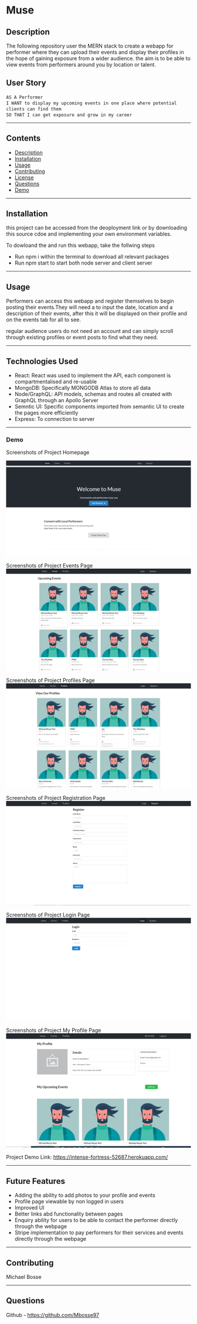 # Muse

## Description 
The following repository user the MERN stack to create a webapp for performer where they can upload their events and display their profiles in the hope of gaining exposure from a wider audience. the aim is to be able to view events from performers around you by location or talent. 

## User Story

```
AS A Performer
I WANT to display my upcoming events in one place where potential clients can find them
SO THAT I can get exposure and grow in my career
```

---
## Contents
- [Description](#description)
- [Installation](#installation)
- [Usage](#usage)
- [Contributing](#contributing)
- [License](#license)
- [Questions](#questions)
- [Demo](#demo)

---
## Installation
this project can be accessed from the deoployment link or by downloading this source cdoe and implementing your own environment variables. 

To dowloand the and run this webapp, take the follwing steps
- Run npm i within the terminal to download all relevant packages
- Run npm start to start both node server and client server

---
## Usage
Performers can access this webapp and register themselves to begin posting their events.They will need a to input the date, location and a description of their events, after this it will be displayed on their profile and on the events tab for all to see. 

regular audience users do not need an account and can simply scroll through existing profiles or event posts to find what they need. 

---
## Technologies Used

- React: React was used to implement the API, each component is compartmentalised and re-usable
- MongoDB: Specifically MONGODB Atlas to store all data
- Node/GraphQL: API models, schemas and routes all created with GraphQL through an Apollo Server
- Semntic UI: Specific components imported from semantic UI to create the pages more efficiently
- Express: To connection to server


---
### Demo

Screenshots of Project Homepage

![Screemshot of project Homepage](./images/homepage%20screenshot.PNG)

Screenshots of Project Events Page
![Screemshot of project Events Page](.//images/Events%20Page%20Screenshot.PNG)

Screenshots of Project Profiles Page
![Screemshot of project Profiles Page](./images/Profiles%20page%20screenshot.PNG)

Screenshots of Project Registration Page
![Screemshot of project Register Page](./images/register%20page%20screenshot.PNG)

Screenshots of Project Login Page
![Screemshot of project Login Page](./images/login%20page%20screenshot.PNG)

Screenshots of Project My Profile Page
![Screemshot of project My profile Page](./images/my%20profile%20page%20screenshot.PNG)


Project Demo Link: https://intense-fortress-52687.herokuapp.com/  

---

## Future Features 
- Adding the ability to add photos to your profile and events
- Profile page viewable by non logged in users
- Improved UI
- Better links abd functionality between pages
- Enquiry ability for users to be able to contact the performer directly through the webpage
- Stripe implementation to pay performers for their services and events directly through the webpage

---
## Contributing
Michael Bosse

---
## Questions
Github - https://github.com/Mbosse97 


